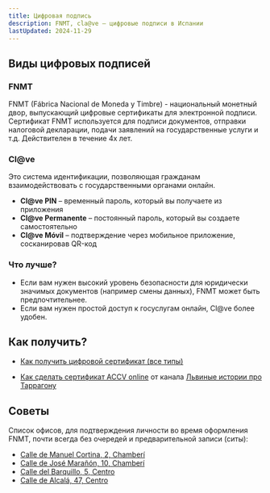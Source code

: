 ```yaml
---
title: Цифровая подпись
description: FNMT, cla@ve – цифровые подписи в Испании
lastUpdated: 2024-11-29
---
```


## Виды цифровых подписей

### FNMT

FNMT (Fábrica Nacional de Moneda y Timbre) - национальный монетный двор, выпускающий цифровые сертификаты для электронной подписи. Сертификат FNMT используется для подписи документов, отправки налоговой декларации, подачи заявлений на государственные услуги и т.д. Действителен в течение 4х лет.

### Cl@ve

Это система идентификации, позволяющая гражданам взаимодействовать с государственными органами онлайн.
- **Cl@ve PIN** – временный пароль, который вы получаете из приложения
- **Cl@ve Permanente** – постоянный пароль, который вы создаете самостоятельно
- **Cl@ve Móvil** – подтверждение через мобильное приложение, сосканировав QR-код

### Что лучше?

- Если вам нужен высокий уровень безопасности для юридически значимых документов (например смены данных), FNMT может быть предпочтительнее.
- Если вам нужен простой доступ к госуслугам онлайн, Cl@ve более удобен.

## Как получить?

- [Как получить цифровой сертификат (все типы)](https://barcelona-startups-relocation.notion.site/How-to-get-a-Digital-Certificate-8ca4ec3ea31b43cd995bfdf2012e622a)

- [Как сделать сертификат ACCV online](https://t.me/lev2tarragona/1977) от канала [Львиные истории про Таррагону](https://t.me/lev2tarragona)

## Советы

Список офисов, для подтверждения личности во время оформления FNMT, почти всегда без очередей и предварительной записи (ситы):

- [Calle de Manuel Cortina, 2, Chamberí](https://maps.app.goo.gl/rUiJrpVDbeSmy2eJ8)
- [Calle de José Marañón, 10, Chamberí](https://maps.app.goo.gl/8JbPR6QvBbgPS6397)
- [Calle del Barquillo, 5, Centro](https://maps.app.goo.gl/tu3kPbiYK2C7V5hw6)
- [Calle de Alcalá, 47, Centro](https://maps.app.goo.gl/PnrqdrGKhS9NTtbG6)
